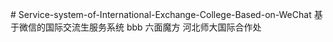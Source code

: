 ﻿﻿# Service-system-of-International-Exchange-College-Based-on-WeChat
基于微信的国际交流生服务系统
bbb
六面魔方
河北师大国际合作处

